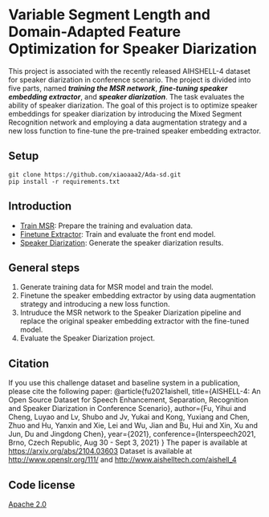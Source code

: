 # Variable Segment Length and Domain-Adapted Feature Optimization for Speaker Diarization


This project is associated with the recently released AIHSHELL-4 dataset for speaker diarization in conference scenario. The project is divided into five parts, named ***training the MSR network***, ***fine-tuning speaker embedding extractor***, and ***speaker diarization***. The task evaluates the ability of speaker diarization. The goal of this project is to optimize speaker embeddings for speaker diarization by introducing the Mixed Segment Recognition network and employing a data augmentation strategy and a new loss function to fine-tune the pre-trained speaker embedding extractor.

## Setup

```shell
git clone https://github.com/xiaoaaa2/Ada-sd.git
pip install -r requirements.txt
```
## Introduction

* [Train MSR](train_msr): Prepare the training and evaluation data.
* [Finetune Extractor](finetune_extractor): Train and evaluate the front end model. 
* [Speaker Diarization](sd): Generate the speaker diarization results. 

## General steps
1. Generate training data for MSR model and train the model.
2. Finetune the speaker embedding extractor by using data augmentation strategy and introducing a new loss function.
3. Intruduce the MSR network to the Speaker Diarization pipeline and replace the original speaker embedding extractor with the fine-tuned model.
4. Evaluate the Speaker Diarization project.

## Citation
If you use this challenge dataset and baseline system in a publication, please cite the following paper:
    @article{fu2021aishell,
             title={AISHELL-4: An Open Source Dataset for Speech Enhancement, Separation, Recognition and Speaker Diarization in Conference Scenario},
             author={Fu, Yihui and Cheng, Luyao and Lv, Shubo and Jv, Yukai and Kong, Yuxiang and Chen, Zhuo and Hu, Yanxin and Xie, Lei and Wu, Jian and Bu, Hui and Xin, Xu and Jun, Du and Jingdong Chen},
             year={2021},
             conference={Interspeech2021, Brno, Czech Republic, Aug 30 - Sept 3, 2021}
             }
The paper is available at https://arxiv.org/abs/2104.03603
Dataset is available at http://www.openslr.org/111/ and http://www.aishelltech.com/aishell_4
    
## Code license 
[Apache 2.0](./LICENSE)
